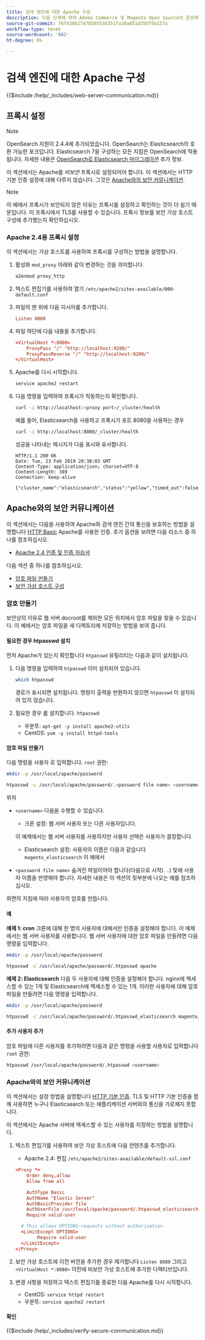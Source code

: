 ```yaml
---
title: 검색 엔진에 대한 Apache 구성
description: 다음 단계에 따라 Adobe Commerce 및 Magento Open Source의 온프레미스 설치에 대한 Apache 웹 서버로 검색 엔진을 구성합니다.
source-git-commit: f6f438b17478505536351fa20a051d355f5b157a
workflow-type: tm+mt
source-wordcount: '662'
ht-degree: 0%

---
```



# 검색 엔진에 대한 Apache 구성

{{$include /help/_includes/web-server-communication.md}}

## 프록시 설정

>[!NOTE]
>
>OpenSearch 지원이 2.4.4에 추가되었습니다. OpenSearch는 Elasticsearch의 호환 가능한 포크입니다. Elasticsearch 7을 구성하는 모든 지침은 OpenSearch에 적용됩니다. 자세한 내용은 [OpenSearch로 Elasticsearch 마이그레이션](../../../upgrade/prepare/opensearch-migration.md) 추가 정보.

이 섹션에서는 Apache를 *비보안* 프록시로 설정되어야 합니다. 이 섹션에서는 HTTP 기본 인증 설정에 대해 다루지 않습니다. 그것은 [Apache와의 보안 커뮤니케이션](#secure-communication-with-apache).

>[!NOTE]
>
>이 예에서 프록시가 보안되지 않은 이유는 프록시를 설정하고 확인하는 것이 더 쉽기 때문입니다. 이 프록시에서 TLS를 사용할 수 있습니다. 프록시 정보를 보안 가상 호스트 구성에 추가했는지 확인하십시오.

### Apache 2.4용 프록시 설정

이 섹션에서는 가상 호스트를 사용하여 프록시를 구성하는 방법을 설명합니다.

1. 활성화 `mod_proxy` 아래와 같이 변경하는 것을 의미합니다.

   ```bash
   a2enmod proxy_http
   ```

1. 텍스트 편집기를 사용하여 열기 `/etc/apache2/sites-available/000-default.conf`
1. 파일의 맨 위에 다음 지시어를 추가합니다.

   ```conf
   Listen 8080
   ```

1. 파일 하단에 다음 내용을 추가합니다.

   ```conf
   <VirtualHost *:8080>
       ProxyPass "/" "http://localhost:9200/"
       ProxyPassReverse "/" "http://localhost:9200/"
   </VirtualHost>
   ```

1. Apache를 다시 시작합니다.

   ```bash
   service apache2 restart
   ```

1. 다음 명령을 입력하여 프록시가 작동하는지 확인합니다.

   ```bash
   curl -i http://localhost:<proxy port>/_cluster/health
   ```

   예를 들어, Elasticsearch을 사용하고 프록시가 포트 8080을 사용하는 경우

   ```bash
   curl -i http://localhost:8080/_cluster/health
   ```

   성공을 나타내는 메시지가 다음 표시와 유사합니다.

   ```terminal
   HTTP/1.1 200 OK
   Date: Tue, 23 Feb 2019 20:38:03 GMT
   Content-Type: application/json; charset=UTF-8
   Content-Length: 389
   Connection: keep-alive
   
   {"cluster_name":"elasticsearch","status":"yellow","timed_out":false,"number_of_nodes":1,"number_of_data_nodes":1,"active_primary_shards":5,"active_shards":5,"relocating_shards":0,"initializing_shards":0,"unassigned_shards":5,"delayed_unassigned_shards":0,"number_of_pending_tasks":0,"number_of_in_flight_fetch":0,"task_max_waiting_in_queue_millis":0,"active_shards_percent_as_number":50.0}
   ```

## Apache와의 보안 커뮤니케이션

이 섹션에서는 다음을 사용하여 Apache와 검색 엔진 간의 통신을 보호하는 방법을 설명합니다 [HTTP Basic](https://datatracker.ietf.org/doc/html/rfc2617) Apache를 사용한 인증. 추가 옵션을 보려면 다음 리소스 중 하나를 참조하십시오.

* [Apache 2.4 인증 및 인증 자습서](https://httpd.apache.org/docs/2.4/howto/auth.html)

다음 섹션 중 하나를 참조하십시오.

* [암호 파일 만들기](#create-a-password)
* [보안 가상 호스트 구성](#secure-communication-with-apache)

### 암호 만들기

보안상의 이유로 웹 서버 docroot를 제외한 모든 위치에서 암호 파일을 찾을 수 있습니다. 이 예에서는 암호 파일을 새 디렉토리에 저장하는 방법을 보여 줍니다.

#### 필요한 경우 htpasswd 설치

먼저 Apache가 있는지 확인합니다 `htpasswd` 유틸리티는 다음과 같이 설치됩니다.

1. 다음 명령을 입력하여 `htpasswd` 이미 설치되어 있습니다.

   ```bash
   which htpasswd
   ```

   경로가 표시되면 설치됩니다. 명령이 출력을 반환하지 않으면 `htpasswd` 이 설치되어 있지 않습니다.

1. 필요한 경우 를 설치합니다. `htpasswd`:

   * 우분투: `apt-get -y install apache2-utils`
   * CentOS: `yum -y install httpd-tools`

#### 암호 파일 만들기

다음 명령을 사용자 로 입력합니다. `root` 권한:

```bash
mkdir -p /usr/local/apache/password
```

```bash
htpasswd -c /usr/local/apache/password/.<password file name> <username>
```

위치

* `<username>` 다음을 수행할 수 있습니다.

   * 크론 설정: 웹 서버 사용자 또는 다른 사용자입니다.

   이 예제에서는 웹 서버 사용자를 사용하지만 사용자 선택은 사용자가 결정합니다.

   * Elasticsearch 설정: 사용자의 이름은 다음과 같습니다 `magento_elasticsearch` 이 예에서


* `<password file name>` 숨겨진 파일이어야 합니다(다음으로 시작). `.`) 및에 사용자 이름을 반영해야 합니다. 자세한 내용은 이 섹션의 뒷부분에 나오는 예를 참조하십시오.

화면의 지침에 따라 사용자의 암호를 만듭니다.

#### 예

**예제 1: cron**
크론에 대해 한 명의 사용자에 대해서만 인증을 설정해야 합니다. 이 예제에서는 웹 서버 사용자를 사용합니다. 웹 서버 사용자에 대한 암호 파일을 만들려면 다음 명령을 입력합니다.

```bash
mkdir -p /usr/local/apache/password
```

```bash
htpasswd -c /usr/local/apache/password/.htpasswd apache
```

**예제 2: Elasticsearch**
다음 두 사용자에 대해 인증을 설정해야 합니다. nginx에 액세스할 수 있는 1개 및 Elasticsearch에 액세스할 수 있는 1개. 이러한 사용자에 대해 암호 파일을 만들려면 다음 명령을 입력합니다.

```bash
mkdir -p /usr/local/apache/password
```

```bash
htpasswd -c /usr/local/apache/password/.htpasswd_elasticsearch magento_elasticsearch
```

#### 추가 사용자 추가

암호 파일에 다른 사용자를 추가하려면 다음과 같은 명령을 사용할 사용자로 입력합니다 `root` 권한:

```bash
htpasswd /usr/local/apache/password/.htpasswd <username>
```

### Apache와의 보안 커뮤니케이션

이 섹션에서는 설정 방법을 설명합니다 [HTTP 기본 인증](https://httpd.apache.org/docs/2.2/howto/auth.html). TLS 및 HTTP 기본 인증을 함께 사용하면 누구나 Elasticsearch 또는 애플리케이션 서버와의 통신을 가로채지 못합니다.

이 섹션에서는 Apache 서버에 액세스할 수 있는 사용자를 지정하는 방법을 설명합니다.

1. 텍스트 편집기를 사용하여 보안 가상 호스트에 다음 컨텐츠를 추가합니다.

   * Apache 2.4: 편집 `/etc/apache2/sites-available/default-ssl.conf`

   ```conf
   <Proxy *>
       Order deny,allow
       Allow from all
   
       AuthType Basic
       AuthName "Elastic Server"
       AuthBasicProvider file
       AuthUserFile /usr/local/apache/password/.htpasswd_elasticsearch
       Require valid-user
   
     # This allows OPTIONS-requests without authorization
     <LimitExcept OPTIONS>
           Require valid-user
     </LimitExcept>
   </Proxy>
   ```

1. 보안 가상 호스트에 이전 버전을 추가한 경우 제거합니다 `Listen 8080` 그리고 `<VirtualHost *:8080>` 이전에 비보안 가상 호스트에 추가한 디렉티브입니다.

1. 변경 사항을 저장하고 텍스트 편집기를 종료한 다음 Apache를 다시 시작합니다.

   * CentOS: `service httpd restart`
   * 우분투: `service apache2 restart`

#### 확인

{{$include /help/_includes/verify-secure-communication.md}}
